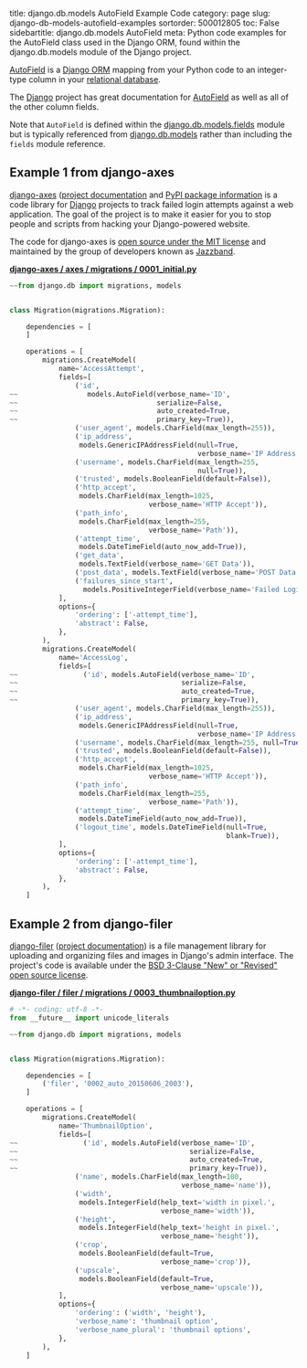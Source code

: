 title: django.db.models AutoField Example Code
category: page
slug: django-db-models-autofield-examples
sortorder: 500012805
toc: False
sidebartitle: django.db.models AutoField
meta: Python code examples for the AutoField class used in the Django ORM, found within the django.db.models module of the Django project. 


[AutoField](https://github.com/django/django/blob/master/django/db/models/fields/__init__.py)
is a [Django ORM](/django-orm.html) mapping from your Python code to an
integer-type column in your [relational database](/databases.html).

The [Django](/django.html) project has great documentation for
[AutoField](https://docs.djangoproject.com/en/dev/ref/models/fields/#django.db.models.AutoField)
as well as all of the other column fields.

Note that `AutoField` is defined within the 
[django.db.models.fields](https://github.com/django/django/blob/master/django/db/models/fields/__init__.py)
module but is typically referenced from
[django.db.models](https://github.com/django/django/tree/master/django/db/models)
rather than including the `fields` module reference.


## Example 1 from django-axes
[django-axes](https://github.com/jazzband/django-axes/)
([project documentation](https://django-axes.readthedocs.io/en/latest/)
and
[PyPI package information](https://pypi.org/project/django-axes/)
is a code library for [Django](/django.html) projects to track failed
login attempts against a web application. The goal of the project is
to make it easier for you to stop people and scripts from hacking your
Django-powered website.

The code for django-axes is
[open source under the MIT license](https://github.com/jazzband/django-axes/blob/master/LICENSE)
and maintained by the group of developers known as
[Jazzband](https://jazzband.co/).

[**django-axes / axes / migrations / 0001_initial.py**](https://github.com/jazzband/django-axes/blob/master/axes/migrations/0001_initial.py)

```python
~~from django.db import migrations, models


class Migration(migrations.Migration):

    dependencies = [
    ]

    operations = [
        migrations.CreateModel(
            name='AccessAttempt',
            fields=[
                ('id', 
~~                 models.AutoField(verbose_name='ID', 
~~                                  serialize=False, 
~~                                  auto_created=True, 
~~                                  primary_key=True)),
                ('user_agent', models.CharField(max_length=255)),
                ('ip_address', 
                 models.GenericIPAddressField(null=True, 
                                              verbose_name='IP Address')),
                ('username', models.CharField(max_length=255, 
                                              null=True)),
                ('trusted', models.BooleanField(default=False)),
                ('http_accept', 
                 models.CharField(max_length=1025, 
                                  verbose_name='HTTP Accept')),
                ('path_info', 
                 models.CharField(max_length=255, 
                                  verbose_name='Path')),
                ('attempt_time', 
                 models.DateTimeField(auto_now_add=True)),
                ('get_data', 
                 models.TextField(verbose_name='GET Data')),
                ('post_data', models.TextField(verbose_name='POST Data')),
                ('failures_since_start', 
                  models.PositiveIntegerField(verbose_name='Failed Logins')),
            ],
            options={
                'ordering': ['-attempt_time'],
                'abstract': False,
            },
        ),
        migrations.CreateModel(
            name='AccessLog',
            fields=[
~~                ('id', models.AutoField(verbose_name='ID', 
~~                                        serialize=False, 
~~                                        auto_created=True, 
~~                                        primary_key=True)),
                ('user_agent', models.CharField(max_length=255)),
                ('ip_address', 
                 models.GenericIPAddressField(null=True, 
                                              verbose_name='IP Address')),
                ('username', models.CharField(max_length=255, null=True)),
                ('trusted', models.BooleanField(default=False)),
                ('http_accept', 
                 models.CharField(max_length=1025, 
                                  verbose_name='HTTP Accept')),
                ('path_info', 
                 models.CharField(max_length=255, 
                                  verbose_name='Path')),
                ('attempt_time', 
                 models.DateTimeField(auto_now_add=True)),
                ('logout_time', models.DateTimeField(null=True, 
                                                     blank=True)),
            ],
            options={
                'ordering': ['-attempt_time'],
                'abstract': False,
            },
        ),
    ]
```


## Example 2 from django-filer
[django-filer](https://github.com/divio/django-filer)
([project documentation](https://django-filer.readthedocs.io/en/latest/))
is a file management library for uploading and organizing files and images
in Django's admin interface. The project's code is available under the
[BSD 3-Clause "New" or "Revised" open source license](https://github.com/divio/django-filer/blob/develop/LICENSE.txt).

[**django-filer / filer / migrations / 0003_thumbnailoption.py**](https://github.com/divio/django-filer/blob/develop/filer/migrations/0003_thumbnailoption.py)

```python
# -*- coding: utf-8 -*-
from __future__ import unicode_literals

~~from django.db import migrations, models


class Migration(migrations.Migration):

    dependencies = [
        ('filer', '0002_auto_20150606_2003'),
    ]

    operations = [
        migrations.CreateModel(
            name='ThumbnailOption',
            fields=[
~~                ('id', models.AutoField(verbose_name='ID', 
~~                                          serialize=False, 
~~                                          auto_created=True, 
~~                                          primary_key=True)),
                ('name', models.CharField(max_length=100, 
                                          verbose_name='name')),
                ('width', 
                 models.IntegerField(help_text='width in pixel.', 
                                     verbose_name='width')),
                ('height', 
                 models.IntegerField(help_text='height in pixel.', 
                                     verbose_name='height')),
                ('crop', 
                 models.BooleanField(default=True, 
                                     verbose_name='crop')),
                ('upscale', 
                 models.BooleanField(default=True, 
                                     verbose_name='upscale')),
            ],
            options={
                'ordering': ('width', 'height'),
                'verbose_name': 'thumbnail option',
                'verbose_name_plural': 'thumbnail options',
            },
        ),
    ]
```
